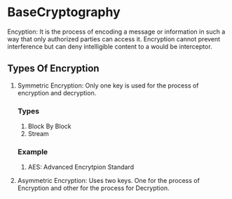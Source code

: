 # BaseCryptography

Encyption: It is the process of encoding a message or information in such a way that only authorized parties can access it. Encryption cannot prevent interference but can deny intelligible content to a would be interceptor.

## Types Of Encryption

1. Symmetric Encryption: Only one key is used for the process of encryption and decryption.

    ### Types
    1. Block By Block
    2. Stream

    ### Example
    1. AES: Advanced Encrytpion Standard

2. Asymmetric Encryption: Uses two keys. One for the process of Encryption and other for the process for Decryption.